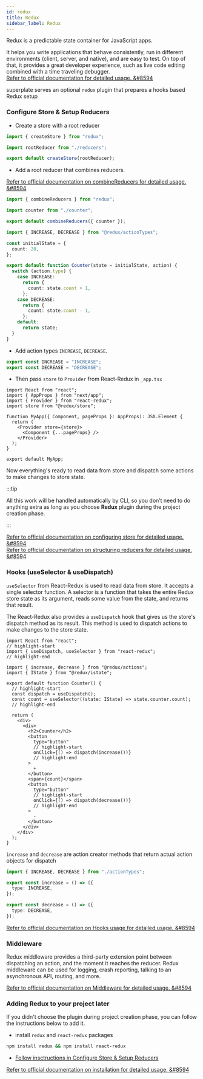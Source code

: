 ```yaml
---
id: redux
title: Redux
sidebar_label: Redux
---
```


Redux is a predictable state container for JavaScript apps.

It helps you write applications that behave consistently, run in different environments (client, server, and native), and are easy to test. On top of that, it provides a great developer experience, such as live code editing combined with a time traveling debugger.  
[Refer to official documentation for detailed usage. &#8594](https://redux.js.org/introduction/getting-started)

superplate serves an optional `redux` plugin that prepares a hooks based Redux setup
### Configure Store & Setup Reducers

- Create a store with a root reducer
```ts title="src/redux/store.ts"
import { createStore } from "redux";

import rootReducer from "./reducers";

export default createStore(rootReducer);
 ```

-  Add a root reducer that combines reducers.

[Refer to official documentation on combineReducers for detailed usage. &#8594](https://redux.js.org/recipes/structuring-reducers/using-combinereducers)


 ```ts title="src/redux/reducers/index.ts"
import { combineReducers } from "redux";

import counter from "./counter";

export default combineReducers({ counter });
 ```

```ts title="src/redux/reducers/counter/index.ts"
import { INCREASE, DECREASE } from "@redux/actionTypes";

const initialState = {
  count: 20,
};

export default function Counter(state = initialState, action) {
  switch (action.type) {
    case INCREASE:
      return {
        count: state.count + 1,
      };
    case DECREASE:
      return {
        count: state.count - 1,
      };
    default:
      return state;
  }
}
```

- Add action types `INCREASE`, `DECREASE`.

```ts title="src/redux/actionTypes.ts"
export const INCREASE = "INCREASE";
export const DECREASE = "DECREASE";
```

- Then pass `store` to `Provider` from React-Redux in `_app.tsx`
```tsx title="pages/_app.tsx"
import React from "react";
import { AppProps } from "next/app";
import { Provider } from "react-redux";
import store from "@redux/store";

function MyApp({ Component, pageProps }: AppProps): JSX.Element {
  return (
    <Provider store={store}>
      <Component {...pageProps} />
    </Provider>
  );
}

export default MyApp;

```

Now everything's ready to read data from store and dispatch some actions to make changes to store state.

:::tip

All this work will be handled automatically by CLI, so you don’t need to do anything extra as long as you choose **Redux** plugin during the project creation phase.

:::

[Refer to official documentation on configuring store for detailed usage. &#8594](https://redux.js.org/recipes/configuring-your-store)  
[Refer to official documentation on structuring reducers for detailed usage. &#8594](https://redux.js.org/recipes/structuring-reducers/structuring-reducers)

### Hooks (useSelector & useDispatch)

`useSelector` from React-Redux is used to read data from store. It accepts a single selector function. A selector is a function that takes the entire Redux store state as its argument, reads some value from the state, and returns that result.

The React-Redux also provides a `useDispatch` hook that gives us the store's dispatch method as its result. This method is used to dispatch actions to make changes to the store state.

```tsx title="src/components/counter/index.tsx"
import React from "react";
// highlight-start
import { useDispatch, useSelector } from "react-redux";
// highlight-end

import { increase, decrease } from "@redux/actions";
import { IState } from "@redux/istate";

export default function Counter() {
  // highlight-start
  const dispatch = useDispatch();
  const count = useSelector((state: IState) => state.counter.count);
  // highlight-end
  
  return (
    <div>
      <div>
        <h2>Counter</h2>
        <button
          type="button"
          // highlight-start
          onClick={() => dispatch(increase())}
          // highlight-end
        >
          +
        </button>
        <span>{count}</span>
        <button
          type="button"
          // highlight-start
          onClick={() => dispatch(decrease())}
          // highlight-end
        >
          -
        </button>
      </div>
    </div>
  );
}
```

`increase` and `decrease` are action creator methods that return actual action objects for dispatch

```ts title="src/redux/actions.ts"
import { INCREASE, DECREASE } from "./actionTypes";

export const increase = () => ({
  type: INCREASE,
});

export const decrease = () => ({
  type: DECREASE,
});
```

[Refer to official documentation on Hooks usage for detailed usage. &#8594](https://redux.js.org/tutorials/fundamentals/part-5-ui-react#reading-state-from-the-store-with-useselector)

### Middleware

Redux middleware provides a third-party extension point between dispatching an action, and the moment it reaches the reducer. Redux middleware can be used for logging, crash reporting, talking to an asynchronous API, routing, and more.

[Refer to official documentation on Middleware for detailed usage. &#8594](https://redux.js.org/tutorials/fundamentals/part-4-store#middleware)

### Adding Redux to your project later

If you didn't choose the plugin during project creation phase, you can follow the instructions below to add it.

- install `redux` and `react-redux` packages

```bash
npm install redux && npm install react-redux
```


- [Follow insctructions in Configure Store & Setup Reducers](#configure-store--setup-reducers)

[Refer to official documentation on installation for detailed usage. &#8594](https://redux.js.org/introduction/installation)

